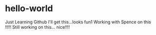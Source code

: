 # hello-world
Just Learning Github
I'll get this...looks fun1
Working with Spence on this !!!!!
Still working on this...
nice!!!!
